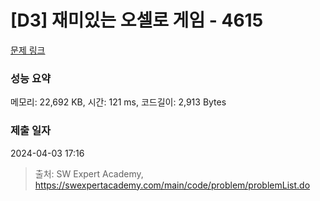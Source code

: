 # [D3] 재미있는 오셀로 게임 - 4615 

[문제 링크](https://swexpertacademy.com/main/code/problem/problemDetail.do?contestProbId=AWQmA4uK8ygDFAXj) 

### 성능 요약

메모리: 22,692 KB, 시간: 121 ms, 코드길이: 2,913 Bytes

### 제출 일자

2024-04-03 17:16



> 출처: SW Expert Academy, https://swexpertacademy.com/main/code/problem/problemList.do